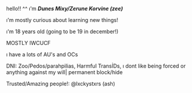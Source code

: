 hello!! ^^ ı'm ***Dunes Mixy/Zerune Korvine (zee)*** 

ı'm mostly curious about learning new things!

ı'm 18 years old (going to be 19 in december!)

MOSTLY IWCUCF 

ı have a lots of AU's and OCs 

DNI: Zoo/Pedos/parahpilias, Harmful TransİDs, ı dont like being forced or anything against my will| permanent block/hide

Trusted/Amazing people!: @lxckystxrs (ash)
